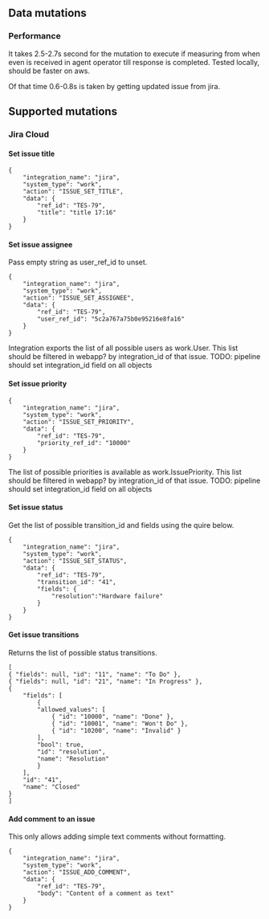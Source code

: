 ## Data mutations

### Performance

It takes 2.5-2.7s second for the mutation to execute if measuring from when even is received in agent operator till response is completed. Tested locally, should be faster on aws.

Of that time 0.6-0.8s is taken by getting updated issue from jira.

## Supported mutations

### Jira Cloud

#### Set issue title

```
{
    "integration_name": "jira",
    "system_type": "work",
    "action": "ISSUE_SET_TITLE",
    "data": {
        "ref_id": "TES-79",
        "title": "title 17:16"
    }
}
```

#### Set issue assignee

Pass empty string as user_ref_id to unset.

```
{
    "integration_name": "jira",
    "system_type": "work",
    "action": "ISSUE_SET_ASSIGNEE",
    "data": {
        "ref_id": "TES-79",
        "user_ref_id": "5c2a767a75b0e95216e8fa16"
    }
}
```

Integration exports the list of all possible users as work.User. This list should be filtered in webapp? by integration_id of that issue. TODO: pipeline should set integration_id field on all objects

#### Set issue priority

```
{
    "integration_name": "jira",
    "system_type": "work",
    "action": "ISSUE_SET_PRIORITY",
    "data": {
        "ref_id": "TES-79",
        "priority_ref_id": "10000"
    }
}
```

The list of possible priorities is available as work.IssuePriority. This list should be filtered in webapp? by integration_id of that issue. TODO: pipeline should set integration_id field on all objects

#### Set issue status

Get the list of possible transition_id and fields using the quire below.

```
{
    "integration_name": "jira",
    "system_type": "work",
    "action": "ISSUE_SET_STATUS",
    "data": {
        "ref_id": "TES-79",
        "transition_id": "41",
        "fields": {
            "resolution":"Hardware failure"
        }
    }
}
```

#### Get issue transitions

Returns the list of possible status transitions.

```
[
{ "fields": null, "id": "11", "name": "To Do" },
{ "fields": null, "id": "21", "name": "In Progress" },
{    
	"fields": [
        {
        "allowed_values": [
            { "id": "10000", "name": "Done" },
            { "id": "10001", "name": "Won't Do" },
            { "id": "10200", "name": "Invalid" }
        ],
        "bool": true,
        "id": "resolution",
        "name": "Resolution"
        }
    ],
    "id": "41",
    "name": "Closed"
}
]
```

#### Add comment to an issue

This only allows adding simple text comments without formatting.

```
{
    "integration_name": "jira",
    "system_type": "work",
    "action": "ISSUE_ADD_COMMENT",
    "data": {
        "ref_id": "TES-79",
        "body": "Content of a comment as text"
    }
}
```